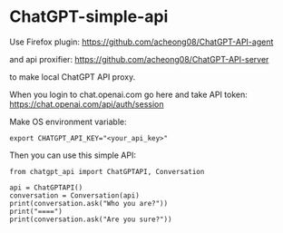 # ChatGPT-simple-api

Use Firefox plugin:
https://github.com/acheong08/ChatGPT-API-agent

and api proxifier:
https://github.com/acheong08/ChatGPT-API-server

to make local ChatGPT API proxy.

When you login to chat.openai.com go here and take API token:
https://chat.openai.com/api/auth/session

Make OS environment variable:

`export CHATGPT_API_KEY="<your_api_key>"`

Then you can use this simple API:
```
from chatgpt_api import ChatGPTAPI, Conversation

api = ChatGPTAPI()
conversation = Conversation(api)
print(conversation.ask("Who you are?"))
print("====")
print(conversation.ask("Are you sure?"))
```